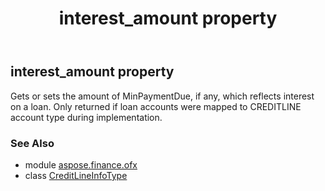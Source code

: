 ﻿---
title: interest_amount property
second_title: Aspose.Finance for Python via .NET API References
description: 
type: docs
weight: 50
url: /python-net/aspose.finance.ofx/creditlineinfotype/interest_amount/
is_root: false
---

## interest_amount property


Gets or sets the amount of MinPaymentDue, if any, which reflects interest on a loan. Only returned if loan accounts were mapped to CREDITLINE account type during implementation.

### See Also
* module [aspose.finance.ofx](../../)
* class [CreditLineInfoType](/finance/python-net/aspose.finance.ofx/creditlineinfotype)
